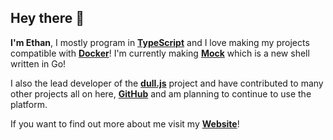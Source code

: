 ## Hey there 👋

**I'm Ethan**, I mostly program in [**TypeScript**](https://www.typescriptlang.org/) and I love making my projects compatible with [**Docker**](https://www.docker.com)! I'm currently making [**Mock**](https://github.com/ethan-davies/mock) which is a new shell written in Go! 

I also the lead developer of the [**dull.js**](https://github.com/dulljs) project and have contributed to many other projects all on here, [**GitHub**](https://github.com/) and am planning to continue to use the platform. 

If you want to find out more about me visit my [**Website**](https://ethandavies.co.uk/)!
